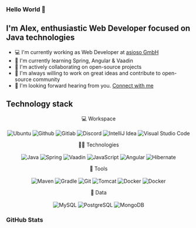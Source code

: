 ### Hello World 👋

## I'm Alex, enthusiastic Web Developer focused on Java technologies

- 💻 I'm currently working as Web Developer at [asioso GmbH](https://www.asioso.com/en)
- 📖 I'm currently learning Spring, Angular & Vaadin
- 🚀 I'm actively collaborating on open-source projects
- 👣 I'm always willing to work on great ideas and contribute to open-source community
- 📝 I'm looking forward hearing from you. [Connect with me](https://www.alxtr42.com/)


## Technology stack

<p align='center'>
  💻 Workspace<br/><br/>
  <img alt="Ubuntu" src="https://img.shields.io/badge/Ubuntu-E95420?style=for-the-badge&logo=ubuntu&logoColor=white" />
  <img alt="Github" src="https://img.shields.io/badge/Github-181717?style=for-the-badge&logo=github&logoColor=white" />
  <img alt="Gitlab" src="https://img.shields.io/badge/Gitlab-181717?style=for-the-badge&logo=gitlab&logoColor=white" />
  <img alt="Discord" src="https://img.shields.io/badge/Discord-7289DA?style=for-the-badge&logo=discord&logoColor=white" />
  <img alt="IntelliJ Idea" src="https://img.shields.io/badge/IntelliJ-007ACC?style=for-the-badge&logo=intellij-idea&logoColor=white" />
  <img alt="Visual Studio Code" src="https://img.shields.io/badge/VScode-007ACC?style=for-the-badge&logo=visual-studio-code&logoColor=white" />
</p>

<p align='center'>
  👨‍💻 Technologies<br/><br/>
  <img alt="Java" src="https://img.shields.io/badge/Java-007396?style=for-the-badge&logo=java&logoColor=white" />
  <img alt="Spring" src="https://img.shields.io/badge/Spring-6DB33F?style=for-the-badge&logo=spring&logoColor=white" />
  <img alt="Vaadin" src="https://img.shields.io/badge/Vaadin-00B4F0?style=for-the-badge&logo=vaadin&logoColor=white" />
  <img alt="JavaScript" src="https://img.shields.io/badge/TypeScript-3178C6?style=for-the-badge&logo=typescript&logoColor=white" />
  <img alt="Angular" src="https://img.shields.io/badge/Angular-DD0031?style=for-the-badge&logo=angular&logoColor=white" />
  <img alt="Hibernate" src="https://img.shields.io/badge/Hibernate-59666C?style=for-the-badge&logo=hibernate&logoColor=white" />
</p>

<p align='center'>
  🧰 Tools<br/><br/>
    <img alt="Maven" src="https://img.shields.io/badge/Maven-C71A36?style=for-the-badge&logo=apache-maven&logoColor=white" />
    <img alt="Gradle" src="https://img.shields.io/badge/gradle-02303A?style=for-the-badge&logo=gradle&logoColor=white" />
    <img alt="Git" src="https://img.shields.io/badge/git-F05032?style=for-the-badge&logo=git&logoColor=white" />
    <img alt="Tomcat" src="https://img.shields.io/badge/tomcat-F8DC75?style=for-the-badge&logo=apache-tomcat&logoColor=black" />
    <img alt="Docker" src="https://img.shields.io/badge/Postman-FF6C37?style=for-the-badge&logo=postman&logoColor=white" />
    <img alt="Docker" src="https://img.shields.io/badge/docker-2496ED?style=for-the-badge&logo=docker&logoColor=white" />
</p>

<p align='center'>
  💾 Data<br/><br/>
    <img alt="MySQL" src="https://img.shields.io/badge/MySql-4479A1?style=for-the-badge&logo=mysql&logoColor=white" />
    <img alt="PostgreSQL" src="https://img.shields.io/badge/Postgresql-336791?style=for-the-badge&logo=postgresql&logoColor=white" />
    <img alt="MongoDB" src="https://img.shields.io/badge/MongoDB-47A248?style=for-the-badge&logo=mongodb&logoColor=white" />
</p>

### GitHub Stats
